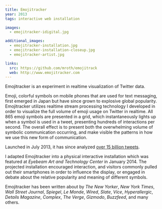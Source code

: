 ```yaml
---
title: Emojitracker
year: 2013
tags: interactive web installation

images:
  - emojitracker-idigital.jpg

additional_images:
  - emojitracker-installation.jpg
  - emojitracker-installation-closeup.jpg
  - emojitracker-artist.jpg

links:
  src: https://github.com/mroth/emojitrack
  web: http://www.emojitracker.com
---
```


Emojitracker is an experiment in realtime visualization of Twitter data.  

Emoji, colorful symbols on mobile phones that are used for text messaging, first emerged in Japan but have since grown to explosive global popularity.  Emojitracker utilizes realtime stream processing technology I developed in order to visualize the full volume of emoji usage on Twitter in realtime.  All 865 emoji symbols are presented in a grid, which instantaneously lights up when a symbol is used in a tweet, presenting hundreds of interactions per second.  The overall effect is to present both the overwhelming volume of symbolic communication occurring, and make visible the patterns in how we use this new form of communication.

Launched in July 2013, it has since analyzed [over 15 billion tweets][1].

I adapted Emojitracker into a physical interactive installation which was featured at _Eyebeam Art and Technology Center_ in January 2014.  The projected installation encouraged interaction, and visitors commonly pulled out their smartphones in order to influence the display, or engaged in debate about the relative popularity and meaning of different symbols.

Emojitracker has been written about by _The New Yorker_, _New York Times_, _Wall Street Journal_, _Spiegel_, _Le Monde_, _Wired_, _Slate_, _Vice_, _Hyperallergic_, _Details Magazine_, _Complex_, _The Verge_, _Gizmodo_, _Buzzfeed_, and many others.

[1]: http://emojitracker.com/api/stats
